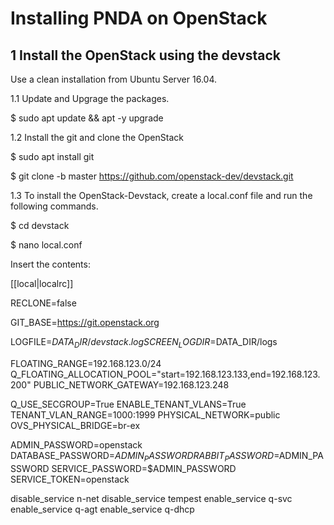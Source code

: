 # Installing PNDA on OpenStack

## 1 Install the OpenStack using the devstack

Use a clean installation from Ubuntu Server 16.04. 

1.1 Update and Upgrage the packages.

$ sudo apt update && apt -y upgrade

1.2 Install the git and clone the OpenStack

$ sudo apt install git

$ git clone -b master https://github.com/openstack-dev/devstack.git

1.3 To install the OpenStack-Devstack, create a local.conf file and run the following commands.

$ cd devstack

$ nano local.conf

Insert the contents:

[[local|localrc]]

RECLONE=false

GIT_BASE=https://git.openstack.org

LOGFILE=$DATA_DIR/devstack.log
SCREEN_LOGDIR=$DATA_DIR/logs

FLOATING_RANGE=192.168.123.0/24
Q_FLOATING_ALLOCATION_POOL="start=192.168.123.133,end=192.168.123.200"
PUBLIC_NETWORK_GATEWAY=192.168.123.248

Q_USE_SECGROUP=True
ENABLE_TENANT_VLANS=True
TENANT_VLAN_RANGE=1000:1999
PHYSICAL_NETWORK=public
OVS_PHYSICAL_BRIDGE=br-ex

ADMIN_PASSWORD=openstack
DATABASE_PASSWORD=$ADMIN_PASSWORD
RABBIT_PASSWORD=$ADMIN_PASSWORD
SERVICE_PASSWORD=$ADMIN_PASSWORD
SERVICE_TOKEN=openstack

disable_service n-net
disable_service tempest
enable_service q-svc
enable_service q-agt
enable_service q-dhcp
